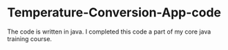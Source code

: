 # Temperature-Conversion-App-code
The code is written in java.
I completed this code a part of my core java training course.
